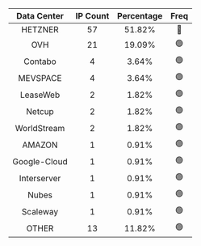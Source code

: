 | Data Center | IP Count | Percentage | Freq |
|:------------:|:--------:|:-----------:|:-----:|
| HETZNER | 57 | 51.82% | 🔴 |
| OVH | 21 | 19.09% | 🟢 |
| Contabo | 4 | 3.64% | 🟢 |
| MEVSPACE | 4 | 3.64% | 🟢 |
| LeaseWeb | 2 | 1.82% | 🟢 |
| Netcup | 2 | 1.82% | 🟢 |
| WorldStream | 2 | 1.82% | 🟢 |
| AMAZON | 1 | 0.91% | 🟢 |
| Google-Cloud | 1 | 0.91% | 🟢 |
| Interserver | 1 | 0.91% | 🟢 |
| Nubes | 1 | 0.91% | 🟢 |
| Scaleway | 1 | 0.91% | 🟢 |
| OTHER | 13 | 11.82% | 🟢 |